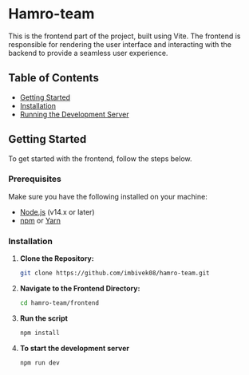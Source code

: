 # Hamro-team

This is the frontend part of the project, built using Vite. The frontend is responsible for rendering the user interface and interacting with the backend to provide a seamless user experience.

## Table of Contents

- [Getting Started](#getting-started)
- [Installation](#installation)
- [Running the Development Server](#running-the-development-server)

## Getting Started

To get started with the frontend, follow the steps below.

### Prerequisites

Make sure you have the following installed on your machine:

- [Node.js](https://nodejs.org/) (v14.x or later)
- [npm](https://www.npmjs.com/) or [Yarn](https://yarnpkg.com/)

### Installation

1. **Clone the Repository:**

   ```bash
   git clone https://github.com/imbivek08/hamro-team.git
   ```

2. **Navigate to the Frontend Directory:**

   ```bash
   cd hamro-team/frontend
   ```

3. **Run the script**

   ```bash
   npm install
   ```

4. **To start the development server**

   ```bash
   npm run dev
   ```
